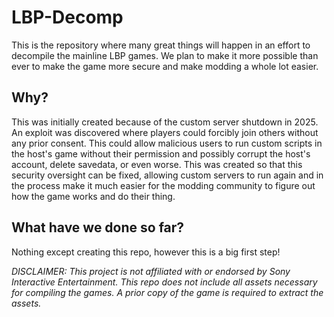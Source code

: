 # LBP-Decomp
This is the repository where many great things will happen in an effort to decompile the mainline LBP games. We plan to make it more possible than ever to make the game more secure and make modding a whole lot easier.
## Why?
This was initially created because of the custom server shutdown in 2025. An exploit was discovered where players could forcibly join others without any prior consent. This could allow malicious users to run custom scripts in the host's game without their permission and possibly corrupt the host's account, delete savedata, or even worse. This was created so that this security oversight can be fixed, allowing custom servers to run again and in the process make it much easier for the modding community to figure out how the game works and do their thing.
## What have we done so far?
Nothing except creating this repo, however this is a big first step!

*DISCLAIMER: This project is not affiliated with or endorsed by Sony Interactive Entertainment. This repo does not include all assets necessary for compiling the games. A prior copy of the game is required to extract the assets.*
